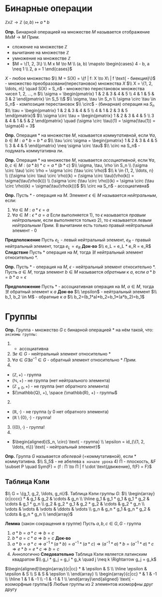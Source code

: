 # Бинарные операции
$\mathbb{Z} x \mathbb{Z} \to \mathbb{Z}$
$(a, b) \mapsto a * b$

**Опр.** Бинарной операцией на множестве $M$ называется отображение $M x M \to M$
*Прим.*
- сложение на множестве $\mathbb{Z}$
- вычитание на множестве $\mathbb{Z}$
- умножение на множестве $\mathbb{Z}$
- $M = \{1, 2, 3\} \\ M x M \to M \\ (a, b) \mapsto \begin{cases} 4 - b, a \neq 1 \\ 2, a = 1 \end{cases}$

$X$ - любое множество
$\\ M = S(X) = \{f | f: X \to X\ | f \text{ - биекция}\}$ - множество преобразовани(перестановок) множества $X$
$\\ X = \{1, 2, \ldots, n\} \quad S(X) = S_n$ - множество перестановок множества чисел 1, 2, ..., n
$\\ \sigma = \begin{pmatrix} 1 & 2 & 3 & 4 & 5 \\ 4 & 1 & 5 & 3 & 2 \end{pmatrix} \in S_5 \\$
$\\ \sigma, \tau \in S_n \\ \sigma \circ \tau \in S_n$ - композиция перестановок
$\\ \circ$ - (бинарная) операция на $S_n$
$\\ \tau = \begin{pmatrix} 1 & 2 & 3 & 4 & 5 \\ 4 & 1 & 2 & 3 & 5 \end{pmatrix}$
$\\ \sigma \circ \tau = \begin{pmatrix} 1 & 2 & 3 & 4 & 5 \\ 3 & 4 & 1 & 5 & 2 \end{pmatrix} \quad (\sigma \circ \tau)(1) = \sigma(\tau(1)) = \sigma(4) = 3$

**Опр.** Операция * на множестве $M$, называется *коммутативной*, если $\forall a, b \in M: a * b = b * a$
$\\ \tau \circ \sigma = \begin{pmatrix} 1 & 2 & 3 & 4 & 5 \\ 3 & 4 & 5 \end{pmatrix} \neq \sigma \circ \tau$
$\\ \circ на S_n$ - подумать коммутативна ли.

**Опр.** Операция * на множестве $M$, называется *ассоциативной*, если $\forall a, b, c \in M: (a * b) * c = a * (b * c)$
$\\ \sigma, \tau, \rho \in S_n \\ (\sigma \circ \tau) \circ \rho = \sigma \circ (\tau \circ \rho)$
$\\ k \in {1, 2, \ldots, n} \\ ((\sigma \circ \tau) \circ \rho)(k) = (\sigma \circ \tau)(\rho(k)) = \sigma(\tau(\rho(k))) \\ (\sigma \circ (\tau \circ \rho))(k) = \sigma \circ (\tau \circ \rho)(k) = \sigma(\tau(\rho(k)))$
$\\ \circ на S_n$ - ассоциативна$

**Опр.** Пусть * - операция на $M$. Элемент $\epsilon \in M$ называется *нейтральным*, если:
1) $\forall a \in M: a * \epsilon = a$
2) $\forall a \in M: \epsilon * a = a$
Если выполняется 1), то $\epsilon$ называется *правым нейтральным*, если выполняется только 2), то $\epsilon$ называется *левым нейтральным*
*Прим.* В вычитании есть только правый нейтральный элемент - 0

**Предположение** Пусть $e_L$ - левый нейтральный элемент, $e_R$ - правый нейтральный элемент, тогда $e_L = e_R$
**Док-во**
$\\ e_L = e_L * e_R = e_R$
**Следствие** Пусть * операция на $M$, тогда $\exists!$ нейтральный элемент относительно *.

**Опр.** Пусть * - операция на $M$, $\epsilon$ - нейтральный элемент относительно *. Пусть $a \in M$, тогда элемент $b \in M$ называется *обратным* к $a$, если $a * b = b * a = \epsilon$

**Предположение** Пусть * - ассоциативная операция на $M$, $a \in M$, тогда $\exists!$ обратный элемент к $a$
**Док-во**
$\\ \epsilon$ - нейтральный элемент
$\\ b_1, b_2 \in M$ - обратные к $a$
$\\ b_2=(b_1*a)*b_2=b_1*(a*b_2)=b_1$

# Группы
**Опр.** Группа - множество $G$ с бинарной операцией * на нём такой, что: `аксиомы группы:`
1) * ассоциативна
2) $\exists e \in G$ - нейтральный элемент относительно *
3) $\forall a \in G \exists a^{-1} \in G$ - обратный элемент относительно *
*Прим.*
1)
- $(\mathbb{Z}, +)$ - группа
- $(\mathbb{N}, +)$ - не группа (нет нейтрального элемента)
- $(\mathbb{Z}_{\geq 0}, +)$ - не группа (нет обратного элемента)
- $(\mathbb{Q}, +), \space (\mathbb{R}, +) - группы$
2)
- $(\mathbb{R}, \cdot)$ - не группа (у 0 нет обратного элемента)
- $(\mathbb{R} \setminus \{0\}, \cdot)$ - группа!
3) $(\{0\}, \cdot)$ - группа!
4)
- $\begin{aligned}(S_n, \circ) \text{ - группа} \\ \epsilon = id_{\{1, 2, \ldots, n\}} \text{ - нейтральный элемент}$

**Опр.** Группа $G$ называется *абелевой* (=коммутативной), если * коммутативна.
$\\ S_5$ - не абелева `в начале урока`
4) П - плоскость, &F \subset P \quad Sym(F) = \{f : П \to П | f \cdot \text{движение}, f(F) = F\}$

## Таблица Кэли
$\\ G = \{g_1, g_2, \ldots, g_n\}$. Таблица Кэли группы $G$:
$\\ \begin{array}{c|cccc}
    * & g_1 & g_2 & \cdots & g_n \\
    \hline
    g_1 & g_1 * g_1 & g_1 * g_2 & \cdots & g_1 * g_n \\
    g_2 & g_2 * g_1 & g_2 * g_2 & \cdots & g_2 * g_n \\
    \vdots & \vdots & \vdots & \ddots & \vdots \\
    g_n & g_n * g_1 & g_n * g_2 & \cdots & g_n * g_n \\
\end{array}$

**Лемма** (закон сокращения в группе)
Пусть $a,b,c \in G, G \text{ - группа}$
1) $a * b = a * c \Rightarrow b = c$
2) $b * a = c * a \Rightarrow b = c$
**Док-во**
1) $a * b = a * c \Rightarrow a^{-1} * (a * b) = a^{-1} * (a * c) \Rightarrow (a^{-1} * a) * b = (a^{-1} * a) * c \Rightarrow e * b = e * c \Rightarrow b = c$
2) Аннологично
**Следовательно** Таблица Кэли является латинским квадратом
$\\ g_i * g_j = g_i * g_k \quad j \neq k \Rightarrow g_j = g_k$

$\begin{aligned}\begin{array}{c|cc}
    * & \epsilon & S \\
    \hline
    \epsilon & \epsilon & S \\
    S & S & \epsilon \\
\end{array} \\
\begin{array}{c|cc}
    * & 1 & -1 \\
    \hline
    1 & 1 & -1 \\
    -1 & -1 & 1 \\
\end{array}\end{aligned} \text{ - изоморфные группы}$
Любые группы из 2 элементов изоморфны друг другу